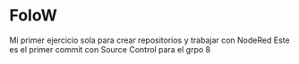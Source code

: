 # FoloW
Mi primer ejercicio sola para crear repositorios y trabajar con NodeRed
Este es el primer commit con Source Control para el grpo 8